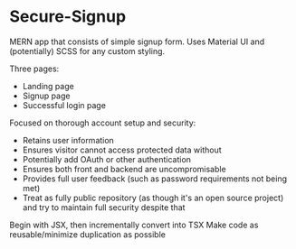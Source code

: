 # Secure-Signup
MERN app that consists of simple signup form. Uses Material UI and (potentially) SCSS for any custom styling.

Three pages:
- Landing page
- Signup page
- Successful login page

Focused on thorough account setup and security:
- Retains user information
- Ensures visitor cannot access protected data without
- Potentially add OAuth or other authentication
- Ensures both front and backend are uncompromisable
- Provides full user feedback (such as password requirements not being met)
- Treat as fully public repository (as though it's an open source project) and try to maintain full security despite that

Begin with JSX, then incrementally convert into TSX
Make code as reusable/minimize duplication as possible
